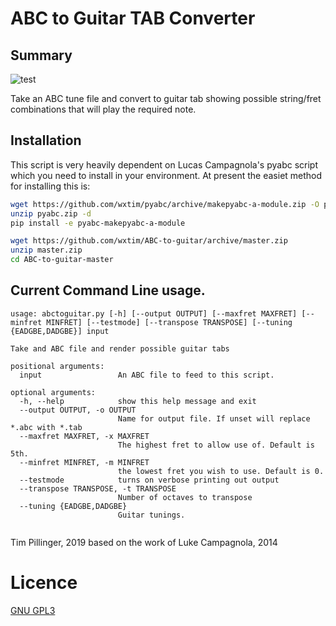 # ABC to Guitar TAB Converter

## Summary

![test](https://github.com/wxtim/ABC-to-guitar/workflows/Test%20with%20pytest/badge.svg)

Take an ABC tune file and convert to guitar tab showing possible string/fret
combinations that will play the required note.

## Installation
This script is very heavily dependent on Lucas Campagnola's pyabc script which
you need to install in your environment.
At present the easiet method for installing this is:
```bash
wget https://github.com/wxtim/pyabc/archive/makepyabc-a-module.zip -O pyabc.zip
unzip pyabc.zip -d 
pip install -e pyabc-makepyabc-a-module

wget https://github.com/wxtim/ABC-to-guitar/archive/master.zip
unzip master.zip
cd ABC-to-guitar-master
```


## Current Command Line usage.

```
usage: abctoguitar.py [-h] [--output OUTPUT] [--maxfret MAXFRET] [--minfret MINFRET] [--testmode] [--transpose TRANSPOSE] [--tuning {EADGBE,DADGBE}] input

Take and ABC file and render possible guitar tabs

positional arguments:
  input                 An ABC file to feed to this script.

optional arguments:
  -h, --help            show this help message and exit
  --output OUTPUT, -o OUTPUT
                        Name for output file. If unset will replace *.abc with *.tab
  --maxfret MAXFRET, -x MAXFRET
                        The highest fret to allow use of. Default is 5th.
  --minfret MINFRET, -m MINFRET
                        the lowest fret you wish to use. Default is 0.
  --testmode            turns on verbose printing out output
  --transpose TRANSPOSE, -t TRANSPOSE
                        Number of octaves to transpose
  --tuning {EADGBE,DADGBE}
                        Guitar tunings.


```

Tim Pillinger, 2019
based on the work of
Luke Campagnola, 2014

# Licence
[GNU GPL3](LICENSE)

